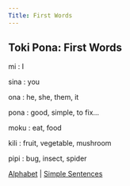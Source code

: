 ```yaml
---
Title: First Words
---
```


## Toki Pona: First Words

mi
: I  

sina
: you  

ona
: he, she, them, it

pona
: good, simple, to fix...  

moku
: eat, food  

kili
: fruit, vegetable, mushroom  

pipi
: bug, insect, spider

[Alphabet](Alphabet.md) | [Simple Sentences](02SimpleSentences.md)